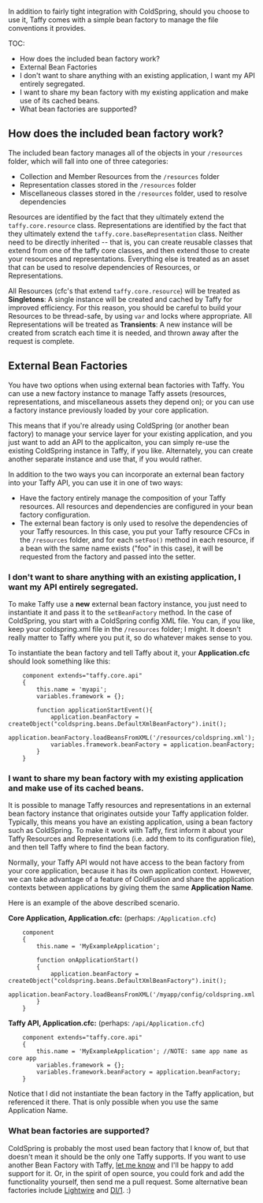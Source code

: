 In addition to fairly tight integration with ColdSpring, should you choose to use it, Taffy comes with a simple bean factory to manage the file conventions it provides.

TOC:

* How does the included bean factory work?
* External Bean Factories
 * I don't want to share anything with an existing application, I want my API entirely segregated.
 * I want to share my bean factory with my existing application and make use of its cached beans.
 * What bean factories are supported?

## How does the included bean factory work?

The included bean factory manages all of the objects in your `/resources` folder, which will fall into one of three categories:

* Collection and Member Resources from the `/resources` folder
* Representation classes stored in the `/resources` folder
* Miscellaneous classes stored in the `/resources` folder, used to resolve dependencies

Resources are identified by the fact that they ultimately extend the `taffy.core.resource` class. Representations are identified by the fact that they ultimately extend the `taffy.core.baseRepresentation` class. Neither need to be directly inherited -- that is, you can create reusable classes that extend from one of the taffy core classes, and then extend those to create your resources and representations. Everything else is treated as an asset that can be used to resolve dependencies of Resources, or Representations.

All Resources (cfc's that extend `taffy.core.resource`) will be treated as **Singletons**: A single instance will be created and cached by Taffy for improved efficiency. For this reason, you should be careful to build your Resources to be thread-safe, by using `var` and locks where appropriate. All Representations will be treated as **Transients**: A new instance will be created from scratch each time it is needed, and thrown away after the request is complete.

## External Bean Factories

You have two options when using external bean factories with Taffy. You can use a new factory instance to manage Taffy assets (resources, representations, and miscellaneous assets they depend on); or you can use a factory instance previously loaded by your core application.

This means that if you're already using ColdSpring (or another bean factory) to manage your service layer for your existing application, and you just want to add an API to the applicaiton, you can simply re-use the existing ColdSpring instance in Taffy, if you like. Alternately, you can create another separate instance and use that, if you would rather.

In addition to the two ways you can incorporate an external bean factory into your Taffy API, you can use it in one of two ways:

* Have the factory entirely manage the composition of your Taffy resources. All resources and dependencies are configured in your bean factory configuration.
* The external bean factory is only used to resolve the dependencies of your Taffy resources. In this case, you put your Taffy resource CFCs in the `/resources` folder, and for each `setFoo()` method in each resource, if a bean with the same name exists ("foo" in this case), it will be requested from the factory and passed into the setter.

### I don't want to share anything with an existing application, I want my API entirely segregated.

To make Taffy use a **new** external bean factory instance, you just need to instantiate it and pass it to the `setBeanFactory` method. In the case of ColdSpring, you start with a ColdSpring config XML file. You can, if you like, keep your coldspring.xml file in the `/resources` folder; I might. It doesn't really matter to Taffy where you put it, so do whatever makes sense to you.

To instantiate the bean factory and tell Taffy about it, your **Application.cfc** should look something like this:

```cfs
	component extends="taffy.core.api"
	{
		this.name = 'myapi';
		variables.framework = {};
		
		function applicationStartEvent(){
			application.beanFactory = createObject("coldspring.beans.DefaultXmlBeanFactory").init();
			application.beanFactory.loadBeansFromXML('/resources/coldspring.xml');
			variables.framework.beanFactory = application.beanFactory;
		}
	}
```

### I want to share my bean factory with my existing application and make use of its cached beans.

It is possible to manage Taffy resources and representations in an external bean factory instance that originates outside your Taffy application folder. Typically, this means you have an existing application, using a bean factory such as ColdSpring. To make it work with Taffy, first inform it about your Taffy Resources and Representations (i.e. add them to its configuration file), and then tell Taffy where to find the bean factory.

Normally, your Taffy API would not have access to the bean factory from your core application, because it has its own application context. However, we can take advantage of a feature of ColdFusion and share the application contexts between applications by giving them the same **Application Name**.

Here is an example of the above described scenario.

**Core Application, Application.cfc:** (perhaps: `/Application.cfc`)

```cfs
	component
	{
		this.name = 'MyExampleApplication';
		
		function onApplicationStart()
		{
			application.beanFactory = createObject("coldspring.beans.DefaultXmlBeanFactory").init();
			application.beanFactory.loadBeansFromXML('/myapp/config/coldspring.xml');
		}		
	}
```

**Taffy API, Application.cfc:** (perhaps: `/api/Application.cfc`)

```cfs
	component extends="taffy.core.api"
	{
		this.name = 'MyExampleApplication'; //NOTE: same app name as core app
		variables.framework = {};
		variables.framework.beanFactory = application.beanFactory;
	}
```

Notice that I did not instantiate the bean factory in the Taffy application, but referenced it there. That is only possible when you use the same Application Name.

### What bean factories are supported?

ColdSpring is probably the most used bean factory that I know of, but that doesn't mean it should be the only one Taffy supports. If you want to use another Bean Factory with Taffy, [let me know](/atuttle/taffy/issues) and I'll be happy to add support for it. Or, in the spirit of open source, you could fork and add the functionality yourself, then send me a pull request. Some alternative bean factories include [Lightwire](http://lightwire.riaforge.org/) and [DI/1](http://di1.riaforge.org/). :)
